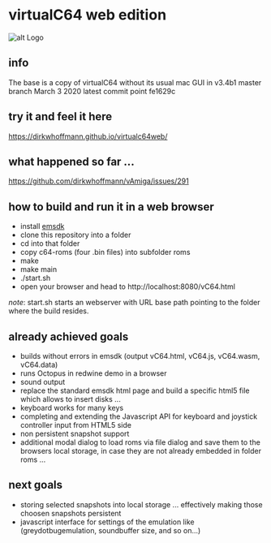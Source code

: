 # virtualC64 web edition

![alt Logo](http://www.dirkwhoffmann.de/software/images/banner-vcweb3.jpg)

## info
The base is a copy of virtualC64 without its usual mac GUI in v3.4b1 master branch March 3 2020 latest commit point fe1629c

## try it and feel it here 
https://dirkwhoffmann.github.io/virtualc64web/

## what happened so far ...
https://github.com/dirkwhoffmann/vAmiga/issues/291

## how to build and run it in a web browser 
* install [emsdk](https://emscripten.org/docs/getting_started/downloads.html) 
* clone this repository into a folder 
* cd into that folder
* copy c64-roms (four .bin files) into subfolder roms
* make 
* make main
* ./start.sh
* open your browser and head to http://localhost:8080/vC64.html

_note_: start.sh starts an webserver with URL base path pointing to the folder where the build resides.

## already achieved goals 
* builds without errors in emsdk  (output vC64.html, vC64.js, vC64.wasm, vC64.data)
* runs Octopus in redwine demo in a browser
* sound output
* replace the standard emsdk html page and build a specific html5 file which allows to insert disks ... 
* keyboard works for many keys 
* completing and extending the Javascript API for keyboard and joystick controller input from  HTML5 side
* non persistent snapshot support
* additional modal dialog to load roms via file dialog and save them to the browsers local storage, in case they are not already embedded in folder roms ...   

## next goals
* storing selected snapshots into local storage ... effectively making those choosen snapshots persistent 
* javascript interface for settings of the emulation like (greydotbugemulation, soundbuffer size, and so on...) 
